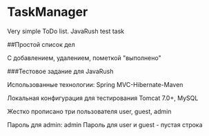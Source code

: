 # TaskManager
Very simple ToDo list. JavaRush test task

##Простой список дел

С добавлением, удалением, пометкой "выполнено"

###Тестовое задание для JavaRush

Использованные технологии:
Spring MVC-Hibernate-Maven

Локальная конфигурация для тестирования Tomcat 7.0+, MySQL

Жестко прописано три пользователя
user, guest, admin

Пароль для admin: admin
Пароль для user и guest - пустая строка
